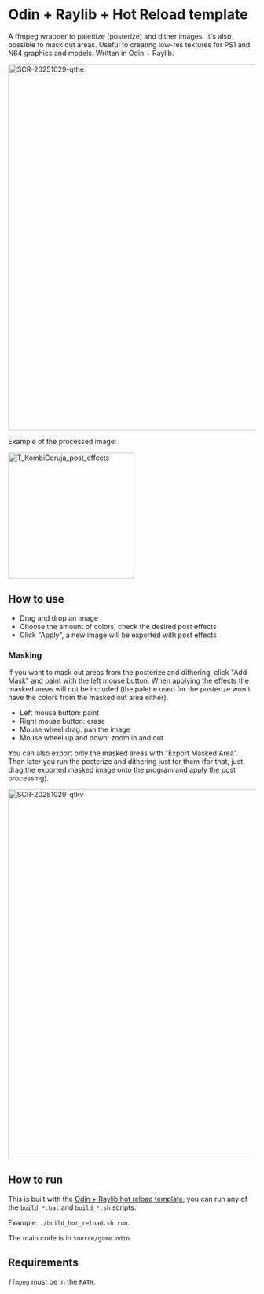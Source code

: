 # Odin + Raylib + Hot Reload template

A ffmpeg wrapper to palettize (posterize) and dither images. It's also possible to mask out areas. Useful to creating low-res textures for PS1 and N64 graphics and models. Written in Odin + Raylib.

<img width="885" height="744" alt="SCR-20251029-qthe" src="https://github.com/user-attachments/assets/00d7b62a-fb96-427b-b31c-6621972fcae8" />

Example of the processed image:

<img width="256" height="256" alt="T_KombiCoruja_post_effects" src="https://github.com/user-attachments/assets/d1e58f97-4dce-4036-a1e5-a60620a0a390" />

## How to use
- Drag and drop an image
- Choose the amount of colors, check the desired post effects
- Click "Apply", a new image will be exported with post effects

### Masking
If you want to mask out areas from the posterize and dithering, click "Add Mask" and paint with the left mouse button. When applying the effects the masked areas will not be included (the palette used for the posterize won't have the colors from the masked out area either).

- Left mouse button: paint
- Right mouse button: erase
- Mouse wheel drag: pan the image
- Mouse wheel up and down: zoom in and out

You can also export only the masked areas with "Export Masked Area". Then later you run the posterize and dithering just for them (for that, just drag the exported masked image onto the program and apply the post processing).

<img width="894" height="752" alt="SCR-20251029-qtkv" src="https://github.com/user-attachments/assets/108c68ef-9043-49a8-8cac-a18355dd8532" />

## How to run
This is built with the [Odin + Raylib hot reload template](https://github.com/karl-zylinski/odin-raylib-hot-reload-game-template), you can run any of the `build_*.bat` and `build_*.sh` scripts.

Example: `./build_hot_reload.sh run`.

The main code is in `source/game.odin`.

## Requirements
`ffmpeg` must be in the `PATH`.
